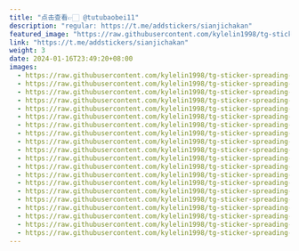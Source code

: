 ```yaml
---
title: "点击查看👉🏻 @tutubaobei11"
description: "regular: https://t.me/addstickers/sianjichakan"
featured_image: "https://raw.githubusercontent.com/kylelin1998/tg-sticker-spreading-worldwide-images/main/img/987dffd1-4692-490d-9089-0c10af684137.jpg"
link: "https://t.me/addstickers/sianjichakan"
weight: 3
date: 2024-01-16T23:49:20+08:00
images:
  - https://raw.githubusercontent.com/kylelin1998/tg-sticker-spreading-worldwide-images/main/img/987dffd1-4692-490d-9089-0c10af684137.jpg
  - https://raw.githubusercontent.com/kylelin1998/tg-sticker-spreading-worldwide-images/main/img/d9da204f-5a04-428a-9aae-b7627a0a5caf.jpg
  - https://raw.githubusercontent.com/kylelin1998/tg-sticker-spreading-worldwide-images/main/img/e2cc4e3e-655d-4993-9a22-fb3a73895760.jpg
  - https://raw.githubusercontent.com/kylelin1998/tg-sticker-spreading-worldwide-images/main/img/76d73384-2883-4b00-8897-ded0fd6ea3eb.jpg
  - https://raw.githubusercontent.com/kylelin1998/tg-sticker-spreading-worldwide-images/main/img/061547c3-ef05-49ec-979f-d42d65584e2e.jpg
  - https://raw.githubusercontent.com/kylelin1998/tg-sticker-spreading-worldwide-images/main/img/5842cf48-515d-4b7b-b39a-497082ad55cb.jpg
  - https://raw.githubusercontent.com/kylelin1998/tg-sticker-spreading-worldwide-images/main/img/f9182a7a-ce1d-46ac-9256-41eba7f86c24.jpg
  - https://raw.githubusercontent.com/kylelin1998/tg-sticker-spreading-worldwide-images/main/img/584be55a-2f7b-4d5e-9e04-02012e117193.jpg
  - https://raw.githubusercontent.com/kylelin1998/tg-sticker-spreading-worldwide-images/main/img/7020eb66-9604-47e2-9c16-a12a0dbe816f.jpg
  - https://raw.githubusercontent.com/kylelin1998/tg-sticker-spreading-worldwide-images/main/img/d8c7b21a-c8b2-474b-8034-86a3b809635d.jpg
  - https://raw.githubusercontent.com/kylelin1998/tg-sticker-spreading-worldwide-images/main/img/625b21f1-a53c-4ff3-a3c2-62dca95df694.jpg
  - https://raw.githubusercontent.com/kylelin1998/tg-sticker-spreading-worldwide-images/main/img/cd4fe4d0-03ca-4ef6-9a21-9ff93a62c149.jpg
  - https://raw.githubusercontent.com/kylelin1998/tg-sticker-spreading-worldwide-images/main/img/acd3538b-299e-42cb-adc4-1917ff807650.jpg
  - https://raw.githubusercontent.com/kylelin1998/tg-sticker-spreading-worldwide-images/main/img/8f13dcda-bd31-449b-ac51-550db59666d6.jpg
  - https://raw.githubusercontent.com/kylelin1998/tg-sticker-spreading-worldwide-images/main/img/2fc6f860-6c7c-412c-84e5-fe9004190eb1.jpg
  - https://raw.githubusercontent.com/kylelin1998/tg-sticker-spreading-worldwide-images/main/img/d0add0c3-5e5b-4eea-93a5-f9e863d8f3f8.jpg
  - https://raw.githubusercontent.com/kylelin1998/tg-sticker-spreading-worldwide-images/main/img/3ec2f9d2-08d0-43b0-aa3d-338fdbb0c334.jpg
  - https://raw.githubusercontent.com/kylelin1998/tg-sticker-spreading-worldwide-images/main/img/cbf2ff6e-d1a9-47c8-85fa-3f1e1118f59c.jpg
  - https://raw.githubusercontent.com/kylelin1998/tg-sticker-spreading-worldwide-images/main/img/d22337e9-e128-4239-b753-c969d9cd4487.jpg
  - https://raw.githubusercontent.com/kylelin1998/tg-sticker-spreading-worldwide-images/main/img/bce56c27-4b69-438f-807e-aec49b487a7d.jpg
---
```

